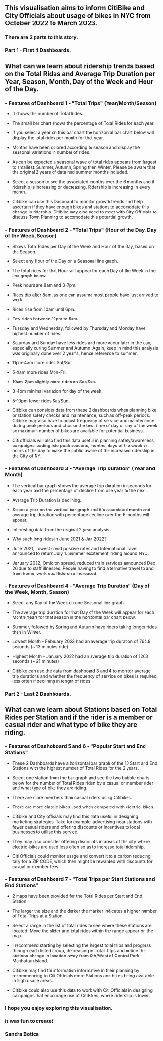 
## This visualisation aims to inform CitiBike and City Officials about usage of bikes in NYC from October 2022 to March 2023.

### There are 2 parts to this story.

### Part 1 - First 4 Dashboards.

## What can we learn about ridership trends based on the **Total Rides** and **Average Trip Duration** per Year, Season, Month, Day of the Week and Hour of the Day.

### - Features of Dashboard 1 - "Total Trips" (Year/Month/Season)

 - It shows the number of Total Rides..
 - The small bar chart shows the percentage of Total Rides for each year. 
 - If you select a year on this bar chart the horizontal bar chart below will display the total rides per month for that year.
 - Months have been colored according to season and display the seasonal variations in number of rides.
 - As can be expected a seasonal wave of total rides appears from largest to smallest: Summer, Autumn, Spring then Winter. Please be aware that the original 2 years of data had summer months included.
 - Select a season to see the associated months over the 6 months and if ridership is increasing or decreasing. Ridership is increasing in every month.

 - Citibike can use this Dasboard to monitor growth trends and help ascertain if they have enough bikes and stations to accomodate this change in ridership. Citibike may also need to meet with City Officials to discuss Town Planning to accomodate this potential growth.
 
### - Features of Dashboard 2 - "Total Trips" (Hour of the Day, Day of the Week, Season)

 - Shows Total Rides per Day of the Week and Hour of the Day, based on the Season.
 - Select any Hour of the Day on a Seasonal line graph.
 - The total rides for that Hour will appear for each Day of the Week in the line graph below.

 - Peak hours are 8am and 3-7pm. 
 - Rides dip after 8am, as one can assume most people have just arrived to work.
 - Rides rise from 10am until 6pm.
 - Few rides between 12pm to 5am.

 - Tuesday and Wednesday, followed by Thursday and Monday have highest number of rides.
 - Saturday and Sunday have less rides and more occur later in the day, especially during Summer and Autumn. Again, keep in mind this analysis was originally done over 2 year's, hence reference to summer.

 - 11pm-4am more rides Sat/Sun. 
 - 5-9am more rides Mon-Fri.
 - 10am-2pm slightly more rides on Sat/Sun.
 - 3-4pm minimal variation for day of the week.
 - 5-10pm fewer rides Sat/Sun.

 - Citibike can consider data from these 2 dashboards when planning bike or station safety checks and maintenance, such as off-peak periods. Citibike may also have to adjust frequency of service and maintenance during peak periods and choose the best time of day or day of the week so maximum number of bikes are available for potential business.
 
 - Citi officials will also find this data useful in planning safety/awareness campaigns leading into peak seasons, months, days of the week or hours of the day to make the public aware of the increased ridership in the City of NY.

### - Features of Dashboard 3 - "Average Trip Duration" (Year and Month)

 - The vertical bar graph shows the average trip duration in seconds for each year and the percentage of decline from one year to the next.
 - Average Trip Duration is declining.

 - Select a year on the vertical bar graph and it's associated month and average trip duration with percentage decline over the 6 months will appear.

 - Interesting data from the original 2 year analysis.
 - Why such long rides in June 2021 & Jan 2022?
 - June 2021, Lowest covid positive rates and International travel announced to return July 1. Summer excitement, riding around NYC.
 - January 2022, Omicron spread, reduced train services announced Dec 26 due to staff illnesses. People having to find alternative travel to and from home, work etc. Ridership increased.

### - Features of Dashboard 4 - "Average Trip Duration" (Day of the Week, Month, Season)

 - Select any Day of the Week on one Seasonal line graph.
 - The average trip duration for that Day of the Week will appear for each Month(Year) for that season in the horizontal bar chart below.

 - Summer, followed by Spring and Autumn have riders taking longer rides then in Winter.

 - Lowest Month - February 2023 had an average trip duration of 764.8 seconds (~ 13 minutes ride)
 - Highest Month - January 2022 had an average trip duration of 1263 seconds (~ 21 minutes)

 - Citibike can use the data from  dashboard 3 and 4 to monitor average trip durations and whether the frequency of service on bikes is required less often if declining in length of rides.
 

### Part 2 - Last 2 Dashboards.

## What can we learn about Stations based on **Total Rides** per Station and if the rider is a member or casual rider and what type of bike they are riding.

### - Features of Dashoboard 5 and 6 - "Popular Start and End Stations"

 - These 2 Dashboards have a horizontal bar graph of the 10 Start and End Stations with the highest number of Total Rides for the 2 years. 
 - Select one station from the bar graph and see the two bubble charts below for the number of Total Rides riden by a casual or member rider and what type of bike they are riding.

 - There are more members than casual riders using Citibikes.
 - There are more classic bikes used when compared with electric-bikes.

 - Citibike and City officials may find this data useful in designing marketing strategies. Take for example, advertising near stations with fewer casual riders and offering discounts or incentives to local businesses to utilise this service. 
 - They may also consider offering discounts in areas of the city where electric-bikes are used less often so as to increase total ridership.
 - Citi Officials could monitor usage and convert it to a carbon reducing tally for a ZIP CODE, which then might be rewarded with discounts for casual or member fees.

### - Features of Dashboard 7 - "Total Trips per Start Stations and End Stations"

 - 2 maps have been provided for the Total Rides per Start and End Station.
 - The larger the size and the darker the marker indicates a higher number of Total Trips at a Station.
 - Select a range in the list of total rides to see where these Stations are located. Move the slider and total rides within the range appear on the map.

 - I recommend starting by selecting the largest total trips and progress through each listed group, decreasing in Total Trips and notice the stations change in location away from Sth/West of Central Park Manhattan Island.

 - Citibike may find thi information informative in their planning by recommending to Citi Officials more Stations and bikes being available in high usage areas.
 - Citibike could also use this data to work with Citi Officials in designing campaigns that encourage use of CitiBikes, where ridership is lower.

### I hope you enjoy exploring this visualisation.

### It was fun to create!
### Sandra Botica
